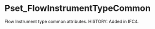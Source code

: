# Pset_FlowInstrumentTypeCommon

Flow Instrument type common attributes.  HISTORY: Added in <!-- end of definition -->IFC4.
